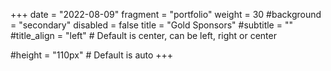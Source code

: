 +++
date = "2022-08-09"
fragment = "portfolio"
weight = 30
#background = "secondary"
disabled = false
title = "Gold Sponsors"
#subtitle = ""
#title_align = "left" # Default is center, can be left, right or center

#height = "110px" # Default is auto
+++